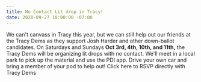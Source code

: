 ```yaml
---
title: No Contact Lit drop in Tracy!
date: 2020-09-27 18:00:00 -07:00
---
```


We can't canvass in Tracy this year, but we can still help out our friends at the Tracy Dems as they support Josh Harder and other down-ballot candidates.  On  Saturdays and Sundays **Oct 3rd, 4th, 10th, and 11th,** the Tracy Dems will be organizing lit drops with no contact.  We'll meet in a local park to pick up the material and use the PDI app.  Drive your own car and bring a member of your pod to help out!
Click here to RSVP directly with Tracy Dems